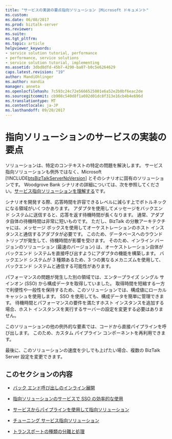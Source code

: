 ```yaml
---
title: "サービスの実装の要点指向ソリューション |Microsoft ドキュメント"
ms.custom: 
ms.date: 06/08/2017
ms.prod: biztalk-server
ms.reviewer: 
ms.suite: 
ms.tgt_pltfrm: 
ms.topic: article
helpviewer_keywords:
- service solution tutorial, performance
- performance, service solutions
- service solution tutorial, implementing
ms.assetid: 3dbd8dfd-45b7-4290-ba07-b0c5e6264629
caps.latest.revision: "19"
author: MandiOhlinger
ms.author: mandia
manager: anneta
ms.openlocfilehash: 7c593c24c72e5666525001e6a52e2b0bf6eac2de
ms.sourcegitcommit: cb908c540d8f1a692d01dc8f313e16cb4b4e696d
ms.translationtype: MT
ms.contentlocale: ja-JP
ms.lasthandoff: 09/20/2017
---
```

# <a name="implementation-highlights-of-the-service-oriented-solution"></a>指向ソリューションのサービスの実装の要点
ソリューションは、特定のコンテキストの特定の問題を解決します。 サービス指向ソリューションも例外ではなく、Microsoft [!INCLUDE[btsBizTalkServerNoVersion](../includes/btsbiztalkservernoversion-md.md)] とそのシナリオに固有のソリューションです。 Woodgrove Bank シナリオの詳細については、次を参照してください。[サービス指向ソリューションを理解する](../core/understanding-the-service-oriented-solution.md)です。  
  
 シナリオを開発する際、応答時間を許容できるレベルに減らす上でボトルネックになる領域がいくつかあります。 アダプタを使用してメッセージをバックエンド システムに送信すると、応答を返す待機時間が長くなります。 通常、アダプタ自体の待機時間は非常に短いものです。 ただし、BizTalk の分散アーキテクチャには、メッセージ ボックスを使用してオーケストレーションのホスト インスタンスと通信するアダプタが必要です。 このため、データベースへのラウンド トリップが発生して、待機時間が影響を受けます。 そのため、インライン バージョンのソリューション (最速のバージョン) は、オーケストレーション自体がバックエンド システムを直接呼び出すようにアダプタの機能を構築します。 バックエンド システムが 3 種類あるため、3 つの異なるメカニズムを使用して、バックエンド システムと通信する可能性があります。  
  
 パフォーマンスの問題が発生した別の領域では、エンタープライズ シングル サインオン (SSO) から構成データを取得していました。 取得時間を短縮する一方で利便性や一般性を保持するため、このソリューションでは、構成値にローカル キャッシュを使用します。 SSO を使用しても、構成データを簡単に管理できます。 待機時間とパフォーマンスの要件を満たすホスト インスタンスを追加する場合、ホスト インスタンスを実行するサーバーの設定を変更する必要はありません。  
  
 このソリューションの他の例外的な要素では、コードから直接パイプラインを呼び出します。 このため、カスタム パイプライン コンポーネントを再利用できます。  
  
 最後に、このソリューションの速度を少しでも上げたい場合、複数の BizTalk Server 設定を変更できます。  
  
## <a name="in-this-section"></a>このセクションの内容  
  
-   [バック エンド呼び出しのインライン展開](../core/inlining-back-end-invocation.md)  
  
-   [指向ソリューションのサービスで SSO の効率的な使用](../core/using-sso-efficiently-in-the-service-oriented-solution.md)  
  
-   [サービスからパイプラインを使用して指向ソリューション](../core/using-pipelines-from-the-service-oriented-solution.md)  
  
-   [チューニング サービス指向ソリューション](../core/tuning-the-service-oriented-solution.md)  
  
-   [トランスポートの種類の分離と処理](../core/decoupling-transport-type-and-processing.md)